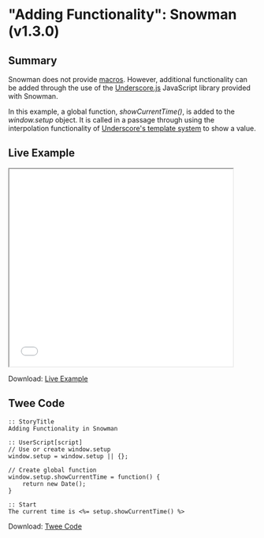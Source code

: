 # "Adding Functionality": Snowman (v1.3.0)

## Summary

Snowman does not provide [macros](../../terms/terms_macros.md). However, additional functionality can be added through the use of the [Underscore.js](https://underscorejs.org/) JavaScript library provided with Snowman.

In this example, a global function, *showCurrentTime()*, is added to the *window.setup* object. It is called in a passage through using the interpolation functionality of [Underscore's template system](https://underscorejs.org/#template) to show a value.

## Live Example

<section>
<iframe src="snowman_adding_functionality_example.html" height=400 width=90%></iframe>


Download: <a href="snowman_adding_functionality_example.html" target="_blank">Live Example</a>
</section>

## Twee Code

```
:: StoryTitle
Adding Functionality in Snowman

:: UserScript[script]
// Use or create window.setup
window.setup = window.setup || {};

// Create global function
window.setup.showCurrentTime = function() {
	return new Date();
}

:: Start
The current time is <%= setup.showCurrentTime() %>

```

Download: <a href="snowman_adding_functionality_twee.txt" target="_blank">Twee Code</a>
